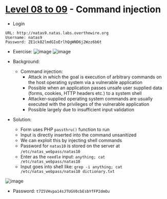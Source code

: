 # [Level 08 to 09](https://overthewire.org/wargames/natas/natas9.html) - Command injection

- Login
```
URL: http://natas9.natas.labs.overthewire.org
Username: natas9
Password: ZE1ck82lmdGIoErlhQgWND6j2Wzz6b6t
```
- Exercise:
![image](https://github.com/user-attachments/assets/4c08799f-9545-46b7-aa8a-26ab048108d9)
![image](https://github.com/user-attachments/assets/a9611c67-0c0c-42bb-9c07-98bb292167bb)

- Background:
  - Command injection:
    - Attack in which the goal is execution of arbitrary commands on the host operating system via a vulnerable application
    - Possible when an application passes unsafe user supplied data (forms, cookies, HTTP headers etc.) to a system shell
    - Attacker-supplied operating system commands are usually executed with the privileges of the vulnerable application
    - Possible largely due to insufficient input validation
- Solution:
  - Form uses PHP `passthru()` function to run
  - Input is directly inserted into the command unsanitized
  - We can exploit this by injecting shell commands
  - Password for `natas10` is stored on the server at `/etc/natas_webpass/natas10`
  - Enter as the `needle` input: `anything; cat /etc/natas_webpass/natas10`
  - Input goes into shell like: `grep -i anything; cat /etc/natas_webpass/natas10 dictionary.txt`

![image](https://github.com/user-attachments/assets/03b8edc7-63e3-4d86-a7e5-52b632e0994e)

- Password: `t7I5VHvpa14sJTUGV0cbEsbYfFP2dmOu`
